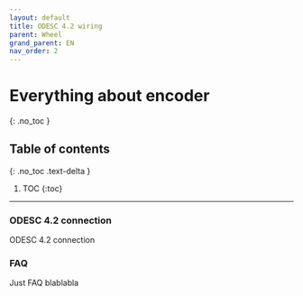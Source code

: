 ```yaml
---
layout: default
title: ODESC 4.2 wiring
parent: Wheel
grand_parent: EN
nav_order: 2
---
```


# Everything about encoder
{: .no_toc }

## Table of contents
{: .no_toc .text-delta }

1. TOC
   {:toc}

---
### ODESC 4.2 connection
ODESC 4.2 connection

### FAQ
Just FAQ blablabla